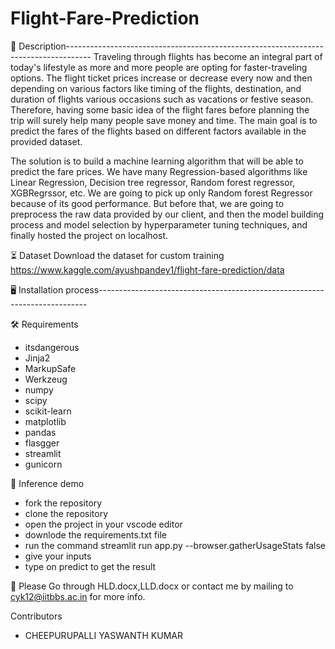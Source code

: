# Flight-Fare-Prediction

📝 Description------------------------------------------------------------------------------------
Traveling through flights has become an integral part of today's lifestyle as more and more people are opting for faster-traveling options. The flight ticket prices increase or decrease every now and then depending on various factors like timing of the flights, destination, and duration of flights various occasions such as vacations or festive season. Therefore, having some basic idea of the flight fares before planning the trip will surely help many people save money and time. The main goal is to predict the fares of the flights based on different factors available in the provided dataset. 

The solution is to build a machine learning algorithm that will be able to predict the fare prices. We have many Regression-based algorithms like Linear Regression, Decision tree regressor, Random forest regressor, XGBRegrssor, etc. We are going to pick up only Random forest Regressor because of its good performance. But before that, we are going to preprocess the raw data provided by our client, and then the model building process and model selection by hyperparameter tuning techniques, and finally hosted the project on localhost.


⏳ Dataset
Download the dataset for custom training
https://www.kaggle.com/ayushpandey1/flight-fare-prediction/data

🖥️ Installation process---------------------------------------------------------------------------

🛠️ Requirements
- itsdangerous
- Jinja2
- MarkupSafe
- Werkzeug
- numpy
- scipy
- scikit-learn
- matplotlib
- pandas
- flasgger
- streamlit
- gunicorn

🎯 Inference demo
- fork the repository
- clone the repository 
- open the project in your  vscode editor
- downlode the requirements.txt file
- run the command streamlit run app.py --browser.gatherUsageStats false
- give your inputs
- type on predict to get the result

📖 Please Go through HLD.docx,LLD.docx or contact me by mailing to cyk12@iitbbs.ac.in for more info.

Contributors 
- CHEEPURUPALLI YASWANTH KUMAR
